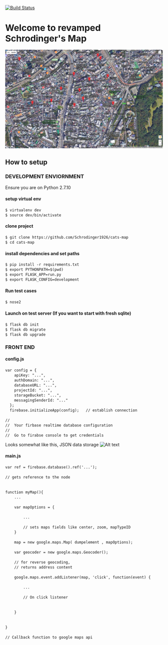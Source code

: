 [![Build Status](https://travis-ci.org/Schrodinger1926/cats-map.svg?branch=master)](https://travis-ci.org/Schrodinger1926/cats-map)


# Welcome to revamped Schrodinger's Map

![Alt text](/assets/maps.png?raw=true)


## How to setup

### DEVELOPMENT ENVIORNMENT

Ensure you are on Python 2.7.10

#### setup virtual env
```
$ virtualenv dev
$ source dev/bin/activate

```

#### clone project
```
$ git clone https://github.com/Schrodinger1926/cats-map
$ cd cats-map
```

#### install dependencies and set paths
```
$ pip install -r requirements.txt
$ export PYTHONPATH=$(pwd)
$ export FLASK_APP=run.py
$ export FLASK_CONFIG=development
```


#### Run test cases

`$ nose2`


#### Launch on test server (If you want to start with fresh sqlite)
```
$ flask db init
$ flask db migrate
$ flask db upgrade

```

<!-- #### HEROKU CLI DEPLOYMENT

In progres -->


### FRONT END


#### config.js
```
var config = {
    apiKey: "...",
    authDomain: "...",
    databaseURL: "...",
    projectId: "...",
    storageBucket: "...",
    messagingSenderId: "..."
  };
  firebase.initializeApp(config);   // establish connection

// 
//  Your firbase realtime database configuration
//  
//  Go to firabse console to get credentials
```

Looks somewhat like this, JSON data storage
![Alt text](/assets/firabase_database.png?raw=true)


#### main.js
```
var ref = firebase.database().ref('...');

// gets reference to the node


function myMap(){
	...

	var mapOptions = {

		...

		// sets maps fields like center, zoom, mapTypeID
	}

	map = new google.maps.Map( dumpelement , mapOptions);

	var geocoder = new google.maps.Geocoder();

	// for reverse geocoding, 
	// returns address content 

	google.maps.event.addListener(map, 'click', function(event) {

		...

		// On click listener

		
	}


}

// Callback function to google maps api



```











